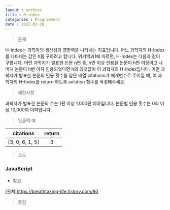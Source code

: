 ```yaml
---
layout : archive
title : H-index
categories : Programmers
date : 2022-03-28
---
```

> 문제<br>

H-Index는 과학자의 생산성과 영향력을 나타내는 지표입니다.
어느 과학자의 H-Index를 나타내는 값인 h를 구하려고 합니다. 위키백과1에 따르면, H-Index는 다음과 같이 구합니다.
어떤 과학자가 발표한 논문 n편 중, h번 이상 인용된 논문이 h편 이상이고 나머지 논문이 h번 이하 인용되었다면 h의 최댓값이 이 과학자의 H-Index입니다.
어떤 과학자가 발표한 논문의 인용 횟수를 담은 배열 citations가 매개변수로 주어질 때,
이 과학자의 H-Index를 return 하도록 solution 함수를 작성해주세요.

> 제한사항<br>

과학자가 발표한 논문의 수는 1편 이상 1,000편 이하입니다.
논문별 인용 횟수는 0회 이상 10,000회 이하입니다.

> 입출력 예<br>

|citations|return|
|:--:|:--:|
|[3, 0, 6, 1, 5]|3|

> 코드
### JavaScript

<script src="https://gist.github.com/kwontaehoon/b5718d3b8c06fa0280fdbf71960a8a6f.js"></script>

* 참고

<script src="https://gist.github.com/kwontaehoon/e391896f444cc22a1ad71f14b27151d2.js"></script>
[출처]https://breathtaking-life.tistory.com/80
<br>

> 종합<br>

